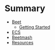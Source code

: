 # Summary

- [Beet](./overview/index.md)
	- [Getting Started](./overview/getting-started.md)
- [ECS](./ecs/index.md)
	<!-- - [System Ordering](./beet_ecs/system_ordering.md)
	- [Selectors](./beet_ecs/selectors.md)
	<!-- - [Action Timers](./beet_ecs/action_timers.md) -->
- [Beetmash](./beetmash/index.md)
- [Resources](./misc/resources.md)